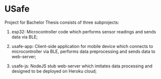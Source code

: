 # USafe

Project for Bachelor Thesis consists of three subprojects:

1) esp32: Microcontroller code which performs sensor readings and sends data via BLE;

2) usafe-app: Client-side application for mobile device which connects to microcontroller via BLE, performs data preprocessing and sends data to web-server;

3) usafe-js: NodeJS stub web-server which imitates data processing and designed to be deployed on Heroku cloud;
